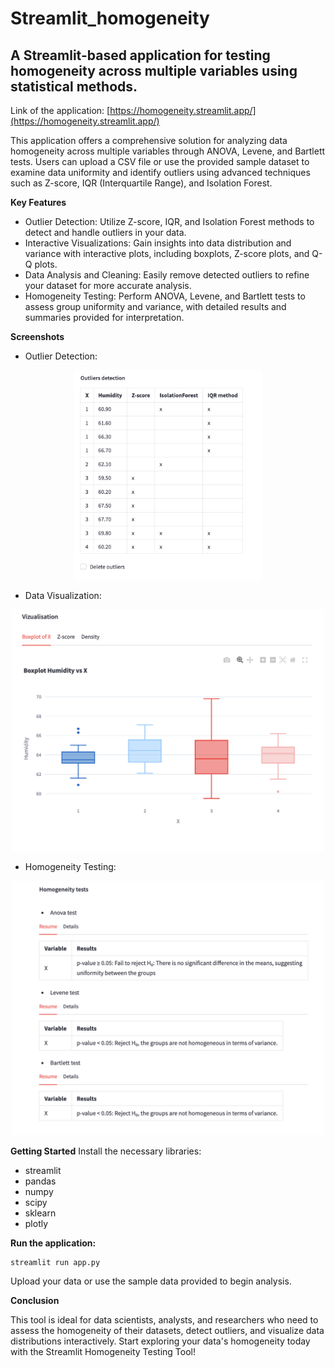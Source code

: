 # Streamlit_homogeneity
## A Streamlit-based application for testing homogeneity across multiple variables using statistical methods.

Link of the application: [https://homogeneity.streamlit.app/](https://homogeneity.streamlit.app/)

This application offers a comprehensive solution for analyzing data homogeneity across multiple variables through ANOVA, Levene, and Bartlett tests. Users can upload a CSV file or use the provided sample dataset to examine data uniformity and identify outliers using advanced techniques such as Z-score, IQR (Interquartile Range), and Isolation Forest.

**Key Features**

 - Outlier Detection: Utilize Z-score, IQR, and Isolation Forest methods to detect and handle outliers in your data.
 - Interactive Visualizations: Gain insights into data distribution and variance with interactive plots, including boxplots, Z-score plots, and Q-Q plots.
 - Data Analysis and Cleaning: Easily remove detected outliers to refine your dataset for more accurate analysis.
 - Homogeneity Testing: Perform ANOVA, Levene, and Bartlett tests to assess group uniformity and variance, with detailed results and summaries provided for interpretation.

**Screenshots**

 - Outlier Detection:

<p align="center"> <img src="Screenshot 2024-09-03 at 06.52.16.png" width="300"> </p>

 - Data Visualization:

<p align="center"> <img src="Screenshot 2024-09-03 at 06.52.37.png" width="500"> </p>

 - Homogeneity Testing:

<p align="center"> <img src="Screenshot 2024-09-03 at 06.52.46.png" width="500"> </p>

**Getting Started**
Install the necessary libraries:

 - streamlit
 - pandas
 - numpy
 - scipy
 - sklearn
 - plotly

**Run the application:**
```
streamlit run app.py
```

Upload your data or use the sample data provided to begin analysis.

**Conclusion**

This tool is ideal for data scientists, analysts, and researchers who need to assess the homogeneity of their datasets, detect outliers, and visualize data distributions interactively. Start exploring your data's homogeneity today with the Streamlit Homogeneity Testing Tool!
